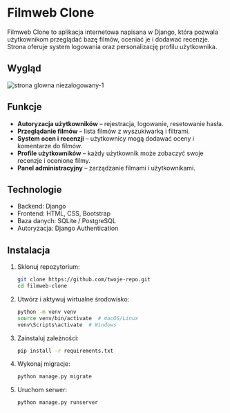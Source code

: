 # Filmweb Clone

Filmweb Clone to aplikacja internetowa napisana w Django, która pozwala użytkownikom przeglądać bazę filmów, oceniać je i dodawać recenzje. Strona oferuje system logowania oraz personalizację profilu użytkownika.

## Wygląd
![strona glowna niezalogowany-1](https://github.com/user-attachments/assets/716eb838-0bc3-4535-8fc8-a865ca6b4d01)

## Funkcje

- **Autoryzacja użytkowników** – rejestracja, logowanie, resetowanie hasła.
- **Przeglądanie filmów** – lista filmów z wyszukiwarką i filtrami.
- **System ocen i recenzji** – użytkownicy mogą dodawać oceny i komentarze do filmów.
- **Profile użytkowników** – każdy użytkownik może zobaczyć swoje recenzje i ocenione filmy.
- **Panel administracyjny** – zarządzanie filmami i użytkownikami.

## Technologie

- Backend: Django
- Frontend: HTML, CSS, Bootstrap
- Baza danych: SQLite / PostgreSQL
- Autoryzacja: Django Authentication

## Instalacja

1. Sklonuj repozytorium:
   ```bash
   git clone https://github.com/twoje-repo.git
   cd filmweb-clone
   ```
2. Utwórz i aktywuj wirtualne środowisko:
   ```bash
   python -m venv venv
   source venv/bin/activate  # macOS/Linux
   venv\Scripts\activate  # Windows
   ```
3. Zainstaluj zależności:
   ```bash
   pip install -r requirements.txt
   ```
4. Wykonaj migracje:
   ```bash
   python manage.py migrate
   ```
5. Uruchom serwer:
   ```bash
   python manage.py runserver
   ```
